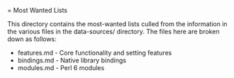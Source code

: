= Most Wanted Lists

This directory contains the most-wanted lists culled from the information in
the various files in the data-sources/ directory.  The files here are broken
down as follows:

* features.md - Core functionality and setting features
* bindings.md - Native library bindings
* modules.md  - Perl 6 modules
